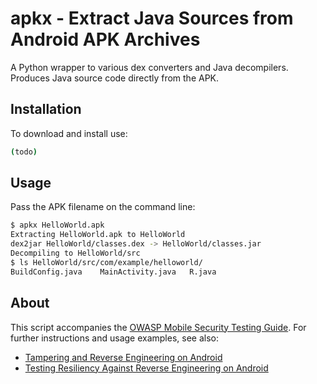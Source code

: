 # apkx - Extract Java Sources from Android APK Archives

A Python wrapper to various dex converters and Java decompilers. Produces Java source code directly from the APK.

## Installation

To download and install use:

```bash
(todo)
```

## Usage

Pass the APK filename on the command line:

```bash
$ apkx HelloWorld.apk 
Extracting HelloWorld.apk to HelloWorld
dex2jar HelloWorld/classes.dex -> HelloWorld/classes.jar
Decompiling to HelloWorld/src
$ ls HelloWorld/src/com/example/helloworld/
BuildConfig.java	MainActivity.java	R.java
```

## About

This script accompanies the [OWASP Mobile Security Testing Guide](https://github.com/OWASP/owasp-mstg). For further instructions and usage examples, see also:

- [Tampering and Reverse Engineering on Android](https://github.com/OWASP/owasp-mstg/blob/master/Document/0x05c-Reverse-Engineering-and-Tampering.md)
- [Testing Resiliency Against Reverse Engineering on Android](https://github.com/OWASP/owasp-mstg/blob/master/Document/0x05j-Testing-Resiliency-Against-Reverse-Engineering.md)

